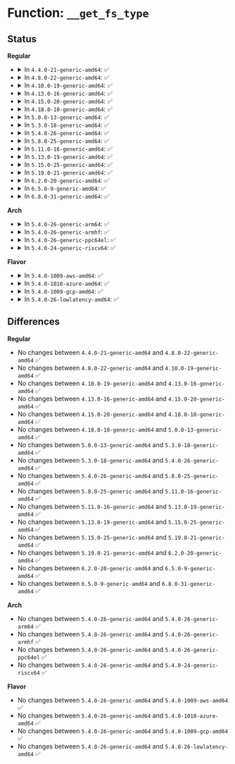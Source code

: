 # Function: <code>__get_fs_type</code>

## Status
<b>Regular</b>
<ul>
<li>
<details>
<summary>In <code>4.4.0-21-generic-amd64</code>: ✅</summary>

```c
struct file_system_type * __get_fs_type(const char * name, int len)
```

```json
{
  "name": "__get_fs_type",
  "collision_type": "Unique Static",
  "inline_type": "No",
  "funcs": [
    {
      "addr": 18446744071581118816,
      "name": "__get_fs_type",
      "external": false,
      "loc": "fs/filesystems.c:259",
      "file": "fs/filesystems.c",
      "inline": "seen, unknown",
      "caller_inline": [],
      "caller_func": [
        "fs/filesystems.c:get_fs_type",
        "fs/filesystems.c:get_fs_type",
        "fs/filesystems.c:get_fs_type"
      ]
    }
  ],
  "symbols": [
    {
      "addr": 18446744071581118816,
      "name": "__get_fs_type",
      "section": ".text",
      "bind": "STB_LOCAL",
      "size": 87
    }
  ]
}
```
</details>
</li>
<li>
<details>
<summary>In <code>4.8.0-22-generic-amd64</code>: ✅</summary>

```c
struct file_system_type * __get_fs_type(const char * name, int len)
```

```json
{
  "name": "__get_fs_type",
  "collision_type": "Unique Static",
  "inline_type": "No",
  "funcs": [
    {
      "addr": 18446744071581284544,
      "name": "__get_fs_type",
      "external": false,
      "loc": "fs/filesystems.c:259",
      "file": "fs/filesystems.c",
      "inline": "seen, unknown",
      "caller_inline": [],
      "caller_func": [
        "fs/filesystems.c:get_fs_type",
        "fs/filesystems.c:get_fs_type",
        "fs/filesystems.c:get_fs_type"
      ]
    }
  ],
  "symbols": [
    {
      "addr": 18446744071581284544,
      "name": "__get_fs_type",
      "section": ".text",
      "bind": "STB_LOCAL",
      "size": 87
    }
  ]
}
```
</details>
</li>
<li>
<details>
<summary>In <code>4.10.0-19-generic-amd64</code>: ✅</summary>

```c
struct file_system_type * __get_fs_type(const char * name, int len)
```

```json
{
  "name": "__get_fs_type",
  "collision_type": "Unique Static",
  "inline_type": "No",
  "funcs": [
    {
      "addr": 18446744071581362960,
      "name": "__get_fs_type",
      "external": false,
      "loc": "fs/filesystems.c:259",
      "file": "fs/filesystems.c",
      "inline": "seen, unknown",
      "caller_inline": [],
      "caller_func": [
        "fs/filesystems.c:get_fs_type",
        "fs/filesystems.c:get_fs_type",
        "fs/filesystems.c:get_fs_type"
      ]
    }
  ],
  "symbols": [
    {
      "addr": 18446744071581362960,
      "name": "__get_fs_type",
      "section": ".text",
      "bind": "STB_LOCAL",
      "size": 87
    }
  ]
}
```
</details>
</li>
<li>
<details>
<summary>In <code>4.13.0-16-generic-amd64</code>: ✅</summary>

```c
struct file_system_type * __get_fs_type(const char * name, int len)
```

```json
{
  "name": "__get_fs_type",
  "collision_type": "Unique Static",
  "inline_type": "No",
  "funcs": [
    {
      "addr": 18446744071581418384,
      "name": "__get_fs_type",
      "external": false,
      "loc": "fs/filesystems.c:260",
      "file": "fs/filesystems.c",
      "inline": "seen, unknown",
      "caller_inline": [],
      "caller_func": [
        "fs/filesystems.c:get_fs_type",
        "fs/filesystems.c:get_fs_type",
        "fs/filesystems.c:get_fs_type"
      ]
    }
  ],
  "symbols": [
    {
      "addr": 18446744071581418384,
      "name": "__get_fs_type",
      "section": ".text",
      "bind": "STB_LOCAL",
      "size": 87
    }
  ]
}
```
</details>
</li>
<li>
<details>
<summary>In <code>4.15.0-20-generic-amd64</code>: ✅</summary>

```c
struct file_system_type * __get_fs_type(const char * name, int len)
```

```json
{
  "name": "__get_fs_type",
  "collision_type": "Unique Static",
  "inline_type": "No",
  "funcs": [
    {
      "addr": 18446744071581559952,
      "name": "__get_fs_type",
      "external": false,
      "loc": "fs/filesystems.c:261",
      "file": "fs/filesystems.c",
      "inline": "seen, unknown",
      "caller_inline": [],
      "caller_func": [
        "fs/filesystems.c:get_fs_type",
        "fs/filesystems.c:get_fs_type",
        "fs/filesystems.c:get_fs_type"
      ]
    }
  ],
  "symbols": [
    {
      "addr": 18446744071581559952,
      "name": "__get_fs_type",
      "section": ".text",
      "bind": "STB_LOCAL",
      "size": 87
    }
  ]
}
```
</details>
</li>
<li>
<details>
<summary>In <code>4.18.0-10-generic-amd64</code>: ✅</summary>

```c
struct file_system_type * __get_fs_type(const char * name, int len)
```

```json
{
  "name": "__get_fs_type",
  "collision_type": "Unique Static",
  "inline_type": "No",
  "funcs": [
    {
      "addr": 18446744071581716160,
      "name": "__get_fs_type",
      "external": false,
      "loc": "fs/filesystems.c:249",
      "file": "fs/filesystems.c",
      "inline": "seen, unknown",
      "caller_inline": [],
      "caller_func": [
        "fs/filesystems.c:get_fs_type",
        "fs/filesystems.c:get_fs_type",
        "fs/filesystems.c:get_fs_type"
      ]
    }
  ],
  "symbols": [
    {
      "addr": 18446744071581716160,
      "name": "__get_fs_type",
      "section": ".text",
      "bind": "STB_LOCAL",
      "size": 87
    }
  ]
}
```
</details>
</li>
<li>
<details>
<summary>In <code>5.0.0-13-generic-amd64</code>: ✅</summary>

```c
struct file_system_type * __get_fs_type(const char * name, int len)
```

```json
{
  "name": "__get_fs_type",
  "collision_type": "Unique Static",
  "inline_type": "No",
  "funcs": [
    {
      "addr": 18446744071581802880,
      "name": "__get_fs_type",
      "external": false,
      "loc": "fs/filesystems.c:249",
      "file": "fs/filesystems.c",
      "inline": "seen, unknown",
      "caller_inline": [],
      "caller_func": [
        "fs/filesystems.c:get_fs_type",
        "fs/filesystems.c:get_fs_type",
        "fs/filesystems.c:get_fs_type"
      ]
    }
  ],
  "symbols": [
    {
      "addr": 18446744071581802880,
      "name": "__get_fs_type",
      "section": ".text",
      "bind": "STB_LOCAL",
      "size": 87
    }
  ]
}
```
</details>
</li>
<li>
<details>
<summary>In <code>5.3.0-18-generic-amd64</code>: ✅</summary>

```c
struct file_system_type * __get_fs_type(const char * name, int len)
```

```json
{
  "name": "__get_fs_type",
  "collision_type": "Unique Static",
  "inline_type": "No",
  "funcs": [
    {
      "addr": 18446744071581921760,
      "name": "__get_fs_type",
      "external": false,
      "loc": "fs/filesystems.c:253",
      "file": "fs/filesystems.c",
      "inline": "seen, unknown",
      "caller_inline": [],
      "caller_func": [
        "fs/filesystems.c:get_fs_type",
        "fs/filesystems.c:get_fs_type",
        "fs/filesystems.c:get_fs_type"
      ]
    }
  ],
  "symbols": [
    {
      "addr": 18446744071581921760,
      "name": "__get_fs_type",
      "section": ".text",
      "bind": "STB_LOCAL",
      "size": 91
    }
  ]
}
```
</details>
</li>
<li>
<details>
<summary>In <code>5.4.0-26-generic-amd64</code>: ✅</summary>

```c
struct file_system_type * __get_fs_type(const char * name, int len)
```

```json
{
  "name": "__get_fs_type",
  "collision_type": "Unique Static",
  "inline_type": "No",
  "funcs": [
    {
      "addr": 18446744071581994144,
      "name": "__get_fs_type",
      "external": false,
      "loc": "fs/filesystems.c:253",
      "file": "fs/filesystems.c",
      "inline": "seen, unknown",
      "caller_inline": [],
      "caller_func": [
        "fs/filesystems.c:get_fs_type",
        "fs/filesystems.c:get_fs_type",
        "fs/filesystems.c:get_fs_type"
      ]
    }
  ],
  "symbols": [
    {
      "addr": 18446744071581994144,
      "name": "__get_fs_type",
      "section": ".text",
      "bind": "STB_LOCAL",
      "size": 91
    }
  ]
}
```
</details>
</li>
<li>
<details>
<summary>In <code>5.8.0-25-generic-amd64</code>: ✅</summary>

```c
struct file_system_type * __get_fs_type(const char * name, int len)
```

```json
{
  "name": "__get_fs_type",
  "collision_type": "Unique Static",
  "inline_type": "No",
  "funcs": [
    {
      "addr": 18446744071582228320,
      "name": "__get_fs_type",
      "external": false,
      "loc": "fs/filesystems.c:254",
      "file": "fs/filesystems.c",
      "inline": "seen, unknown",
      "caller_inline": [],
      "caller_func": [
        "fs/filesystems.c:get_fs_type",
        "fs/filesystems.c:get_fs_type",
        "fs/filesystems.c:get_fs_type"
      ]
    }
  ],
  "symbols": [
    {
      "addr": 18446744071582228320,
      "name": "__get_fs_type",
      "section": ".text",
      "bind": "STB_LOCAL",
      "size": 129
    }
  ]
}
```
</details>
</li>
<li>
<details>
<summary>In <code>5.11.0-16-generic-amd64</code>: ✅</summary>

```c
struct file_system_type * __get_fs_type(const char * name, int len)
```

```json
{
  "name": "__get_fs_type",
  "collision_type": "Unique Static",
  "inline_type": "No",
  "funcs": [
    {
      "addr": 18446744071582276720,
      "name": "__get_fs_type",
      "external": false,
      "loc": "fs/filesystems.c:254",
      "file": "fs/filesystems.c",
      "inline": "seen, unknown",
      "caller_inline": [],
      "caller_func": [
        "fs/filesystems.c:get_fs_type",
        "fs/filesystems.c:get_fs_type",
        "fs/filesystems.c:get_fs_type"
      ]
    }
  ],
  "symbols": [
    {
      "addr": 18446744071582276720,
      "name": "__get_fs_type",
      "section": ".text",
      "bind": "STB_LOCAL",
      "size": 129
    }
  ]
}
```
</details>
</li>
<li>
<details>
<summary>In <code>5.13.0-19-generic-amd64</code>: ✅</summary>

```c
struct file_system_type * __get_fs_type(const char * name, int len)
```

```json
{
  "name": "__get_fs_type",
  "collision_type": "Unique Static",
  "inline_type": "No",
  "funcs": [
    {
      "addr": 18446744071582302256,
      "name": "__get_fs_type",
      "external": false,
      "loc": "fs/filesystems.c:254",
      "file": "fs/filesystems.c",
      "inline": "seen, unknown",
      "caller_inline": [],
      "caller_func": [
        "fs/filesystems.c:get_fs_type",
        "fs/filesystems.c:get_fs_type",
        "fs/filesystems.c:get_fs_type"
      ]
    }
  ],
  "symbols": [
    {
      "addr": 18446744071582302256,
      "name": "__get_fs_type",
      "section": ".text",
      "bind": "STB_LOCAL",
      "size": 129
    }
  ]
}
```
</details>
</li>
<li>
<details>
<summary>In <code>5.15.0-25-generic-amd64</code>: ✅</summary>

```c
struct file_system_type * __get_fs_type(const char * name, int len)
```

```json
{
  "name": "__get_fs_type",
  "collision_type": "Unique Static",
  "inline_type": "No",
  "funcs": [
    {
      "addr": 18446744071582621296,
      "name": "__get_fs_type",
      "external": false,
      "loc": "fs/filesystems.c:261",
      "file": "fs/filesystems.c",
      "inline": "seen, unknown",
      "caller_inline": [],
      "caller_func": [
        "fs/filesystems.c:get_fs_type",
        "fs/filesystems.c:get_fs_type",
        "fs/filesystems.c:get_fs_type"
      ]
    }
  ],
  "symbols": [
    {
      "addr": 18446744071582621296,
      "name": "__get_fs_type",
      "section": ".text",
      "bind": "STB_LOCAL",
      "size": 129
    }
  ]
}
```
</details>
</li>
<li>
<details>
<summary>In <code>5.19.0-21-generic-amd64</code>: ✅</summary>

```c
struct file_system_type * __get_fs_type(const char * name, int len)
```

```json
{
  "name": "__get_fs_type",
  "collision_type": "Unique Static",
  "inline_type": "No",
  "funcs": [
    {
      "addr": 18446744071583157184,
      "name": "__get_fs_type",
      "external": false,
      "loc": "fs/filesystems.c:261",
      "file": "fs/filesystems.c",
      "inline": "seen, unknown",
      "caller_inline": [],
      "caller_func": [
        "fs/filesystems.c:get_fs_type",
        "fs/filesystems.c:get_fs_type",
        "fs/filesystems.c:get_fs_type"
      ]
    }
  ],
  "symbols": [
    {
      "addr": 18446744071583157184,
      "name": "__get_fs_type",
      "section": ".text",
      "bind": "STB_LOCAL",
      "size": 134
    }
  ]
}
```
</details>
</li>
<li>
<details>
<summary>In <code>6.2.0-20-generic-amd64</code>: ✅</summary>

```c
struct file_system_type * __get_fs_type(const char * name, int len)
```

```json
{
  "name": "__get_fs_type",
  "collision_type": "Unique Static",
  "inline_type": "No",
  "funcs": [
    {
      "addr": 18446744071583731024,
      "name": "__get_fs_type",
      "external": false,
      "loc": "fs/filesystems.c:261",
      "file": "fs/filesystems.c",
      "inline": "seen, unknown",
      "caller_inline": [],
      "caller_func": [
        "fs/filesystems.c:get_fs_type",
        "fs/filesystems.c:get_fs_type",
        "fs/filesystems.c:get_fs_type"
      ]
    }
  ],
  "symbols": [
    {
      "addr": 18446744071583731024,
      "name": "__get_fs_type",
      "section": ".text",
      "bind": "STB_LOCAL",
      "size": 134
    }
  ]
}
```
</details>
</li>
<li>
<details>
<summary>In <code>6.5.0-9-generic-amd64</code>: ✅</summary>

```c
struct file_system_type * __get_fs_type(const char * name, int len)
```

```json
{
  "name": "__get_fs_type",
  "collision_type": "Unique Static",
  "inline_type": "No",
  "funcs": [
    {
      "addr": 18446744071583948064,
      "name": "__get_fs_type",
      "external": false,
      "loc": "fs/filesystems.c:261",
      "file": "fs/filesystems.c",
      "inline": "seen, unknown",
      "caller_inline": [],
      "caller_func": [
        "fs/filesystems.c:get_fs_type",
        "fs/filesystems.c:get_fs_type",
        "fs/filesystems.c:get_fs_type"
      ]
    }
  ],
  "symbols": [
    {
      "addr": 18446744071583948064,
      "name": "__get_fs_type",
      "section": ".text",
      "bind": "STB_LOCAL",
      "size": 134
    }
  ]
}
```
</details>
</li>
<li>
<details>
<summary>In <code>6.8.0-31-generic-amd64</code>: ✅</summary>

```c
struct file_system_type * __get_fs_type(const char * name, int len)
```

```json
{
  "name": "__get_fs_type",
  "collision_type": "Unique Static",
  "inline_type": "No",
  "funcs": [
    {
      "addr": 18446744071584155504,
      "name": "__get_fs_type",
      "external": false,
      "loc": "fs/filesystems.c:261",
      "file": "fs/filesystems.c",
      "inline": "seen, unknown",
      "caller_inline": [],
      "caller_func": [
        "fs/filesystems.c:get_fs_type",
        "fs/filesystems.c:get_fs_type",
        "fs/filesystems.c:get_fs_type"
      ]
    }
  ],
  "symbols": [
    {
      "addr": 18446744071584155504,
      "name": "__get_fs_type",
      "section": ".text",
      "bind": "STB_LOCAL",
      "size": 134
    }
  ]
}
```
</details>
</li>
</ul>
<b>Arch</b>
<ul>
<li>
<details>
<summary>In <code>5.4.0-26-generic-arm64</code>: ✅</summary>

```c
struct file_system_type * __get_fs_type(const char * name, int len)
```

```json
{
  "name": "__get_fs_type",
  "collision_type": "Unique Static",
  "inline_type": "No",
  "funcs": [
    {
      "addr": 18446603336493510672,
      "name": "__get_fs_type",
      "external": false,
      "loc": "fs/filesystems.c:253",
      "file": "fs/filesystems.c",
      "inline": "seen, unknown",
      "caller_inline": [],
      "caller_func": [
        "fs/filesystems.c:get_fs_type",
        "fs/filesystems.c:get_fs_type",
        "fs/filesystems.c:get_fs_type"
      ]
    }
  ],
  "symbols": [
    {
      "addr": 18446603336493510672,
      "name": "__get_fs_type",
      "section": ".text",
      "bind": "STB_LOCAL",
      "size": 256
    }
  ]
}
```
</details>
</li>
<li>
<details>
<summary>In <code>5.4.0-26-generic-armhf</code>: ✅</summary>

```c
struct file_system_type * __get_fs_type(const char * name, int len)
```

```json
{
  "name": "__get_fs_type",
  "collision_type": "Unique Static",
  "inline_type": "No",
  "funcs": [
    {
      "addr": 3227066152,
      "name": "__get_fs_type",
      "external": false,
      "loc": "fs/filesystems.c:253",
      "file": "fs/filesystems.c",
      "inline": "seen, unknown",
      "caller_inline": [],
      "caller_func": [
        "fs/filesystems.c:get_fs_type",
        "fs/filesystems.c:get_fs_type",
        "fs/filesystems.c:get_fs_type"
      ]
    }
  ],
  "symbols": [
    {
      "addr": 3227066152,
      "name": "__get_fs_type",
      "section": ".text",
      "bind": "STB_LOCAL",
      "size": 144
    }
  ]
}
```
</details>
</li>
<li>
<details>
<summary>In <code>5.4.0-26-generic-ppc64el</code>: ✅</summary>

```c
struct file_system_type * __get_fs_type(const char * name, int len)
```

```json
{
  "name": "__get_fs_type",
  "collision_type": "Unique Static",
  "inline_type": "No",
  "funcs": [
    {
      "addr": 13835058055287073680,
      "name": "__get_fs_type",
      "external": false,
      "loc": "fs/filesystems.c:253",
      "file": "fs/filesystems.c",
      "inline": "seen, unknown",
      "caller_inline": [],
      "caller_func": [
        "fs/filesystems.c:get_fs_type",
        "fs/filesystems.c:get_fs_type",
        "fs/filesystems.c:get_fs_type"
      ]
    }
  ],
  "symbols": [
    {
      "addr": 13835058055287073680,
      "name": "__get_fs_type",
      "section": ".text",
      "bind": "STB_LOCAL",
      "size": 232
    }
  ]
}
```
</details>
</li>
<li>
<details>
<summary>In <code>5.4.0-24-generic-riscv64</code>: ✅</summary>

```c
struct file_system_type * __get_fs_type(const char * name, int len)
```

```json
{
  "name": "__get_fs_type",
  "collision_type": "Unique Static",
  "inline_type": "No",
  "funcs": [
    {
      "addr": 18446743936273181516,
      "name": "__get_fs_type",
      "external": false,
      "loc": "fs/filesystems.c:253",
      "file": "fs/filesystems.c",
      "inline": "seen, unknown",
      "caller_inline": [],
      "caller_func": [
        "fs/filesystems.c:get_fs_type",
        "fs/filesystems.c:get_fs_type",
        "fs/filesystems.c:get_fs_type"
      ]
    }
  ],
  "symbols": [
    {
      "addr": 18446743936273181516,
      "name": "__get_fs_type",
      "section": ".text",
      "bind": "STB_LOCAL",
      "size": 106
    }
  ]
}
```
</details>
</li>
</ul>
<b>Flavor</b>
<ul>
<li>
<details>
<summary>In <code>5.4.0-1009-aws-amd64</code>: ✅</summary>

```c
struct file_system_type * __get_fs_type(const char * name, int len)
```

```json
{
  "name": "__get_fs_type",
  "collision_type": "Unique Static",
  "inline_type": "No",
  "funcs": [
    {
      "addr": 18446744071581962880,
      "name": "__get_fs_type",
      "external": false,
      "loc": "fs/filesystems.c:253",
      "file": "fs/filesystems.c",
      "inline": "seen, unknown",
      "caller_inline": [],
      "caller_func": [
        "fs/filesystems.c:get_fs_type",
        "fs/filesystems.c:get_fs_type",
        "fs/filesystems.c:get_fs_type"
      ]
    }
  ],
  "symbols": [
    {
      "addr": 18446744071581962880,
      "name": "__get_fs_type",
      "section": ".text",
      "bind": "STB_LOCAL",
      "size": 91
    }
  ]
}
```
</details>
</li>
<li>
<details>
<summary>In <code>5.4.0-1010-azure-amd64</code>: ✅</summary>

```c
struct file_system_type * __get_fs_type(const char * name, int len)
```

```json
{
  "name": "__get_fs_type",
  "collision_type": "Unique Static",
  "inline_type": "No",
  "funcs": [
    {
      "addr": 18446744071581900448,
      "name": "__get_fs_type",
      "external": false,
      "loc": "fs/filesystems.c:253",
      "file": "fs/filesystems.c",
      "inline": "seen, unknown",
      "caller_inline": [],
      "caller_func": [
        "fs/filesystems.c:get_fs_type",
        "fs/filesystems.c:get_fs_type",
        "fs/filesystems.c:get_fs_type"
      ]
    }
  ],
  "symbols": [
    {
      "addr": 18446744071581900448,
      "name": "__get_fs_type",
      "section": ".text",
      "bind": "STB_LOCAL",
      "size": 91
    }
  ]
}
```
</details>
</li>
<li>
<details>
<summary>In <code>5.4.0-1009-gcp-amd64</code>: ✅</summary>

```c
struct file_system_type * __get_fs_type(const char * name, int len)
```

```json
{
  "name": "__get_fs_type",
  "collision_type": "Unique Static",
  "inline_type": "No",
  "funcs": [
    {
      "addr": 18446744071581954160,
      "name": "__get_fs_type",
      "external": false,
      "loc": "fs/filesystems.c:253",
      "file": "fs/filesystems.c",
      "inline": "seen, unknown",
      "caller_inline": [],
      "caller_func": [
        "fs/filesystems.c:get_fs_type",
        "fs/filesystems.c:get_fs_type",
        "fs/filesystems.c:get_fs_type"
      ]
    }
  ],
  "symbols": [
    {
      "addr": 18446744071581954160,
      "name": "__get_fs_type",
      "section": ".text",
      "bind": "STB_LOCAL",
      "size": 91
    }
  ]
}
```
</details>
</li>
<li>
<details>
<summary>In <code>5.4.0-26-lowlatency-amd64</code>: ✅</summary>

```c
struct file_system_type * __get_fs_type(const char * name, int len)
```

```json
{
  "name": "__get_fs_type",
  "collision_type": "Unique Static",
  "inline_type": "No",
  "funcs": [
    {
      "addr": 18446744071582024576,
      "name": "__get_fs_type",
      "external": false,
      "loc": "fs/filesystems.c:253",
      "file": "fs/filesystems.c",
      "inline": "seen, unknown",
      "caller_inline": [],
      "caller_func": [
        "fs/filesystems.c:get_fs_type",
        "fs/filesystems.c:get_fs_type",
        "fs/filesystems.c:get_fs_type"
      ]
    }
  ],
  "symbols": [
    {
      "addr": 18446744071582024576,
      "name": "__get_fs_type",
      "section": ".text",
      "bind": "STB_LOCAL",
      "size": 90
    }
  ]
}
```
</details>
</li>
</ul>

## Differences
<b>Regular</b>
<ul>
<li>
No changes between <code>4.4.0-21-generic-amd64</code> and <code>4.8.0-22-generic-amd64</code> ✅
</li>
<li>
No changes between <code>4.8.0-22-generic-amd64</code> and <code>4.10.0-19-generic-amd64</code> ✅
</li>
<li>
No changes between <code>4.10.0-19-generic-amd64</code> and <code>4.13.0-16-generic-amd64</code> ✅
</li>
<li>
No changes between <code>4.13.0-16-generic-amd64</code> and <code>4.15.0-20-generic-amd64</code> ✅
</li>
<li>
No changes between <code>4.15.0-20-generic-amd64</code> and <code>4.18.0-10-generic-amd64</code> ✅
</li>
<li>
No changes between <code>4.18.0-10-generic-amd64</code> and <code>5.0.0-13-generic-amd64</code> ✅
</li>
<li>
No changes between <code>5.0.0-13-generic-amd64</code> and <code>5.3.0-18-generic-amd64</code> ✅
</li>
<li>
No changes between <code>5.3.0-18-generic-amd64</code> and <code>5.4.0-26-generic-amd64</code> ✅
</li>
<li>
No changes between <code>5.4.0-26-generic-amd64</code> and <code>5.8.0-25-generic-amd64</code> ✅
</li>
<li>
No changes between <code>5.8.0-25-generic-amd64</code> and <code>5.11.0-16-generic-amd64</code> ✅
</li>
<li>
No changes between <code>5.11.0-16-generic-amd64</code> and <code>5.13.0-19-generic-amd64</code> ✅
</li>
<li>
No changes between <code>5.13.0-19-generic-amd64</code> and <code>5.15.0-25-generic-amd64</code> ✅
</li>
<li>
No changes between <code>5.15.0-25-generic-amd64</code> and <code>5.19.0-21-generic-amd64</code> ✅
</li>
<li>
No changes between <code>5.19.0-21-generic-amd64</code> and <code>6.2.0-20-generic-amd64</code> ✅
</li>
<li>
No changes between <code>6.2.0-20-generic-amd64</code> and <code>6.5.0-9-generic-amd64</code> ✅
</li>
<li>
No changes between <code>6.5.0-9-generic-amd64</code> and <code>6.8.0-31-generic-amd64</code> ✅
</li>
</ul>
<b>Arch</b>
<ul>
<li>
No changes between <code>5.4.0-26-generic-amd64</code> and <code>5.4.0-26-generic-arm64</code> ✅
</li>
<li>
No changes between <code>5.4.0-26-generic-amd64</code> and <code>5.4.0-26-generic-armhf</code> ✅
</li>
<li>
No changes between <code>5.4.0-26-generic-amd64</code> and <code>5.4.0-26-generic-ppc64el</code> ✅
</li>
<li>
No changes between <code>5.4.0-26-generic-amd64</code> and <code>5.4.0-24-generic-riscv64</code> ✅
</li>
</ul>
<b>Flavor</b>
<ul>
<li>
No changes between <code>5.4.0-26-generic-amd64</code> and <code>5.4.0-1009-aws-amd64</code> ✅
</li>
<li>
No changes between <code>5.4.0-26-generic-amd64</code> and <code>5.4.0-1010-azure-amd64</code> ✅
</li>
<li>
No changes between <code>5.4.0-26-generic-amd64</code> and <code>5.4.0-1009-gcp-amd64</code> ✅
</li>
<li>
No changes between <code>5.4.0-26-generic-amd64</code> and <code>5.4.0-26-lowlatency-amd64</code> ✅
</li>
</ul>
